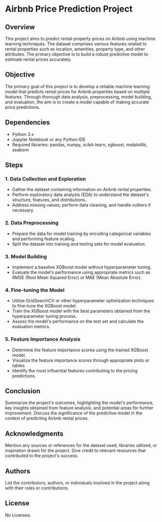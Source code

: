 # Airbnb Price Prediction Project

## Overview
This project aims to predict rental property prices on Airbnb using machine learning techniques. The dataset comprises various features related to rental properties such as location, amenities, property type, and other attributes. The primary objective is to build a robust predictive model to estimate rental prices accurately.

## Objective
The primary goal of this project is to develop a reliable machine learning model that predicts rental prices for Airbnb properties based on multiple features. Through thorough data analysis, preprocessing, model building, and evaluation, the aim is to create a model capable of making accurate price predictions.

## Dependencies
- Python 3.x
- Jupyter Notebook or any Python IDE
- Required libraries: pandas, numpy, scikit-learn, xgboost, matplotlib, seaborn

## Steps

### 1. Data Collection and Exploration
- Gather the dataset containing information on Airbnb rental properties.
- Perform exploratory data analysis (EDA) to understand the dataset's structure, features, and distributions.
- Address missing values, perform data cleaning, and handle outliers if necessary.

### 2. Data Preprocessing
- Prepare the data for model training by encoding categorical variables and performing feature scaling.
- Split the dataset into training and testing sets for model evaluation.

### 3. Model Building
- Implement a baseline XGBoost model without hyperparameter tuning.
- Evaluate the model's performance using appropriate metrics such as RMSE (Root Mean Squared Error) or MAE (Mean Absolute Error).

### 4. Fine-tuning the Model
- Utilize GridSearchCV or other hyperparameter optimization techniques to fine-tune the XGBoost model.
- Train the XGBoost model with the best parameters obtained from the hyperparameter tuning process.
- Assess the model's performance on the test set and calculate the evaluation metrics.

### 5. Feature Importance Analysis
- Determine the feature importance scores using the trained XGBoost model.
- Visualize the feature importance scores through appropriate plots or tables.
- Identify the most influential features contributing to the pricing predictions.

## Conclusion
Summarize the project's outcomes, highlighting the model's performance, key insights obtained from feature analysis, and potential areas for further improvement. Discuss the significance of the predictive model in the context of predicting Airbnb rental prices.

## Acknowledgments
Mention any sources or references for the dataset used, libraries utilized, or inspiration drawn for the project. Give credit to relevant resources that contributed to the project's success.

## Authors
List the contributors, authors, or individuals involved in the project along with their roles or contributions.

## License
No Licenses.
